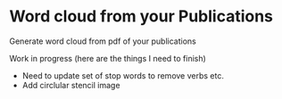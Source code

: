 # Word cloud from your Publications

Generate word cloud from pdf of your publications

Work in progress (here are the things I need to finish) 
- Need to update set of stop words to remove verbs etc.
- Add circlular stencil image
